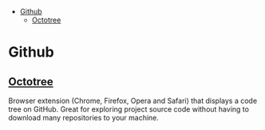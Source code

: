 <!-- MarkdownTOC -->

- [Github](#github)
  - [Octotree](#octotree)

<!-- /MarkdownTOC -->

# Github
## [Octotree](https://github.com/ovity/octotree)

Browser extension (Chrome, Firefox, Opera and Safari) that displays a code tree on GitHub. Great for exploring project source code without having to download many repositories to your machine.


